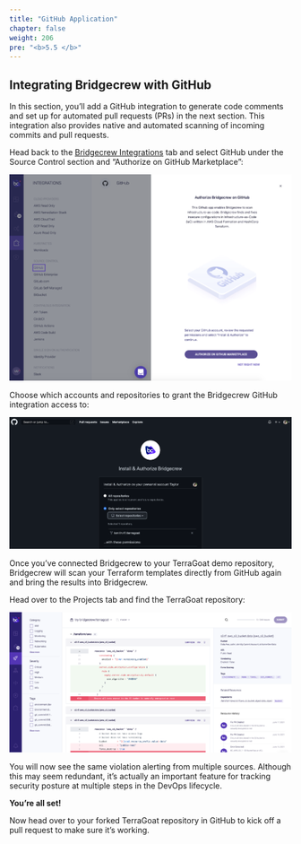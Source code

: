 ```yaml
---
title: "GitHub Application"
chapter: false
weight: 206
pre: "<b>5.5 </b>"
---
```


## Integrating Bridgecrew with GitHub

In this section, you’ll add a GitHub integration to generate code comments and set up for automated pull requests (PRs) in the next section. This integration also provides native and automated scanning of incoming commits and pull requests.

Head back to the [Bridgecrew Integrations](https://www.bridgecrew.cloud/integrations/Github) tab and select GitHub under the Source Control section and “Authorize on GitHub Marketplace”:

![Authorize Github Bridgecrew Integration](images/bridgecrew_github_application.png "Authorize Github Bridgecrew Integration")

Choose which accounts and repositories to grant the Bridgecrew GitHub integration access to:

![Grant repo access](images/github_repo_access.png "Grant repo access")

Once you’ve connected Bridgecrew to your TerraGoat demo repository, Bridgecrew will scan your Terraform templates directly from GitHub again and bring the results into Bridgecrew.

Head over to the Projects tab and find the TerraGoat repository:

![Bridgecrew Projects page](images/bridgecrew_projects_page.png "Bridgecrew Projects page")

You will now see the same violation alerting from multiple sources. Although this may seem redundant, it’s actually an important feature for tracking security posture at multiple steps in the DevOps lifecycle.

**You’re all set!**

Now head over to your forked TerraGoat repository in GitHub to kick off a pull request to make sure it’s working.